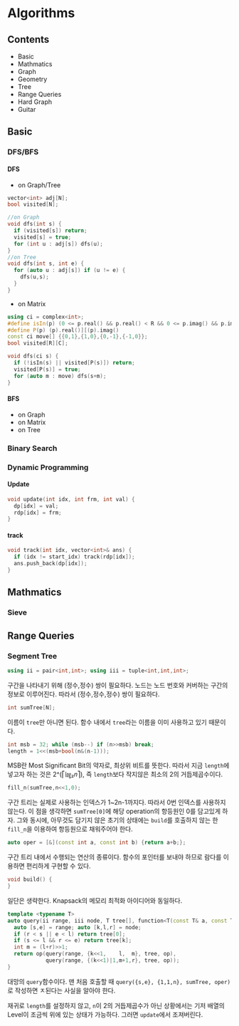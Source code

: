 # Algorithms

## Contents

* Basic
* Mathmatics
* Graph
* Geometry
* Tree
* Range Queries
* Hard Graph
* Guitar

## Basic

### DFS/BFS
#### DFS
* on Graph/Tree
```C++
vector<int> adj[N];
bool visited[N];
```
```C++
//on Graph
void dfs(int s) {
  if (visited[s]) return;
  visited[s] = true;
  for (int u : adj[s]) dfs(u);
}
//on Tree
void dfs(int s, int e) {
  for (auto u : adj[s]) if (u != e) {
    dfs(u,s);
  }
}
```
* on Matrix
```C++
using ci = complex<int>;
#define isIn(p) (0 <= p.real() && p.real() < R && 0 <= p.imag() && p.imag() < C)
#define P(p) (p).real()][(p).imag()
const ci move[] {{0,1},{1,0},{0,-1},{-1,0}};
bool visited[R][C];
```
```C++
void dfs(ci s) {
  if (!isIn(s) || visited[P(s)]) return;
  visited[P(s)] = true;
  for (auto m : move) dfs(s+m);
}
```

#### BFS
* on Graph
* on Matrix
* on Tree

### Binary Search

### Dynamic Programming
#### Update
```C++
void update(int idx, int frm, int val) {
  dp[idx] = val;
  rdp[idx] = frm;
}
```
#### track
```C++
void track(int idx, vector<int>& ans) {
  if (idx != start_idx) track(rdp[idx]);
  ans.push_back(dp[idx]);
}
```
## Mathmatics

### Sieve

## Range Queries
### Segment Tree
```C++
using ii = pair<int,int>; using iii = tuple<int,int,int>;
```
구간을 나타내기 위해 (정수,정수) 쌍이 필요하다.
노드는 노드 번호와 커버하는 구간의 정보로 이루어진다. 따라서 (정수,정수,정수) 쌍이 필요하다.
```C++
int sumTree[N];
```
이름이 `tree`만 아니면 된다. 함수 내에서 `tree`라는 이름을 이미 사용하고 있기 때문이다.
```C++
int msb = 32; while (msb--) if (n>>msb) break;
length = 1<<(msb+bool(n&(n-1)));
```
MSB란 Most Significant Bit의 약자로, 최상위 비트를 뜻한다.
따라서 지금 `length`에 넣고자 하는 것은 2^(⎡㏒₂𝑛⎤), 즉 `length`보다 작지않은 최소의 2의 거듭제곱수이다.
```C++
fill_n(sumTree,n<<1,0);
```
구간 트리는 실제로 사용하는 인덱스가 1~2n-1까지다. 따라서 0번 인덱스를 사용하지 않는다.
이 점을 생각하면 `sumTree[0]`에 해당 operation의 항등원인 0를 담고있게 하자.
그와 동시에, 아무것도 담기지 않은 초기의 상태에는 `build`를 호출하지 않는 한 `fill_n`을 이용하여 항등원으로 채워주어야 한다.
```C++
auto oper = [&](const int a, const int b) {return a+b;};
```
구간 트리 내에서 수행되는 연산의 종류이다. 함수의 포인터를 보내야 하므로 람다를 이용하면 편리하게 구현할 수 있다.
```C++
void build() {
}
```
일단은 생략한다. Knapsack의 메모리 최적화 아이디어와 동일하다.
```C++
template <typename T>
auto query(ii range, iii node, T tree[], function<T(const T& a, const T& b)> op) {
  auto [s,e] = range; auto [k,l,r] = node;
  if (r < s || e < l) return tree[0];
  if (s <= l && r <= e) return tree[k];
  int m = (l+r)>>1;
  return op(query(range, {k<<1,    l,  m}, tree, op),
            query(range, {(k<<1)|1,m+1,r}, tree, op));
}
```
대망의 `query`함수이다. 맨 처음 호출할 때 `query({s,e}, {1,1,n}, sumTree, oper)`로 작성하면 ㅈ된다는 사실을 알아야 한다.

재귀로 `length`를 설정하지 않고, `n`이 2의 거듭제곱수가 아닌 상황에서는
기저 배열의 Level이 조금씩 위에 있는 상태가 가능하다. 그러면 `update`에서 조져버린다.
